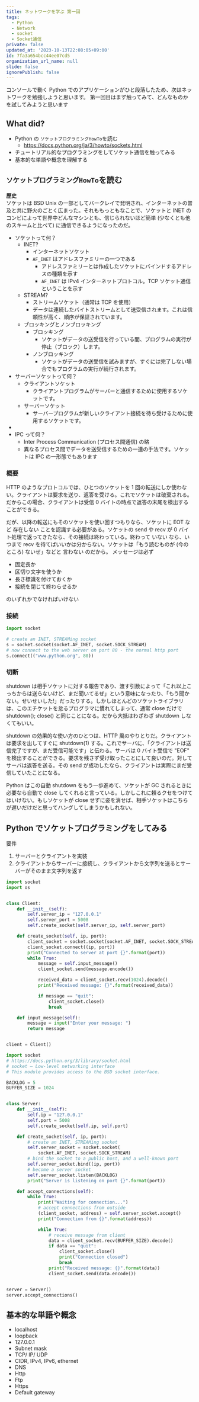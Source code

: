 ```yaml
---
title: ネットワークを学ぶ 第一回
tags:
  - Python
  - Network
  - socket
  - Socket通信
private: false
updated_at: '2023-10-13T22:08:05+09:00'
id: 7fa3a654bcc44ee07cd5
organization_url_name: null
slide: false
ignorePublish: false
---
```

コンソールで動く Python でのアプリケーションがひと段落したため、次はネットワークを勉強しようと思います。
第一回目はまず触ってみて、どんなものかを試してみようと思います

## What did?

- Python の `ソケットプログラミングHowTo`を読む
  - https://docs.python.org/ja/3/howto/sockets.html
- チュートリアル的なプログラミングをしてソケット通信を触ってみる
- 基本的な単語や概念を理解する

## `ソケットプログラミングHowTo`を読む

**歴史**  
ソケットは BSD Unix の一部としてバークレイで発明され、インターネットの普及と共に野火のごとく広まった。それももっともなことで、ソケットと INET のコンビによって世界中どんなマシンとも、信じられないほど簡単 (少なくとも他のスキームと比べて) に通信できるようになったのだ。

- ソケットって何？
  - INET?
    - インターネットソケット
    - `AF_INET` はアドレスファミリーの一つである
      - アドレスファミリーとは作成したソケットにバインドするアドレスの種類を示す
      - `AF_INET` は IPv4 インターネットプロトコル。TCP ソケット通信ということを示す
  - STREAM?
    - ストリームソケット（通常は TCP を使用）
    - データは連続したバイトストリームとして送受信されます。これは信頼性が高く、順序が保証されています。
  - ブロッキングとノンブロッキング
    - ブロッキング
      - ソケットがデータの送受信を行っている間、プログラムの実行が停止（ブロック）します。
    - ノンブロッキング
      - ソケットがデータの送受信を試みますが、すぐには完了しない場合でもプログラムの実行が続行されます。
- サーバーソケットって何？
  - クライアントソケット
    - クライアントプログラムがサーバーと通信するために使用するソケットです。
  - サーバーソケット
    - サーバープログラムが新しいクライアント接続を待ち受けるために使用するソケットです。
-
- IPC って何？
  - Inter Process Communication (プロセス間通信) の略
  - 異なるプロセス間でデータを送受信するための一連の手法です。ソケットは IPC の一形態でもあります

### 概要

HTTP のようなプロトコルでは、ひとつのソケットを 1 回の転送にしか使わない。クライアントは要求を送り、返答を受ける。これでソケットは破棄される。だからこの場合、クライアントは受信 0 バイトの時点で返答の末尾を検出することができる。

だが、以降の転送にもそのソケットを使い回すつもりなら、ソケットに EOT など 存在しない ことを認識する必要がある。ソケットの send や recv が 0 バイト処理で返ってきたなら、その接続は終わっている。終わって いない なら、いつまで recv を待てばいいかは分からない。ソケットは「もう読むものが (今のところ) ないぜ」などと 言わない のだから。
メッセージは必ず

- 固定長か
- 区切り文字を使うか
- 長さ標識を付けておくか
- 接続を閉じて終わらせるか

のいずれかでなければいけない

### 接続

```python
import socket

# create an INET, STREAMing socket
s = socket.socket(socket.AF_INET, socket.SOCK_STREAM)
# now connect to the web server on port 80 - the normal http port
s.connect(("www.python.org", 80))
```

### 切断

shutdown は相手ソケットに対する報告であり、渡す引数によって「これ以上こっちからは送らないけど、まだ聞いてるぜ」という意味になったり、「もう聞かない。せいせいした!」だったりする。しかしほとんどのソケットライブラリは、このエチケットを怠るプログラマに慣れてしまって、通常 close だけで shutdown(); close() と同じことになる。だから大抵はわざわざ shutdown しなくてもいい。

shutdown の効果的な使い方のひとつは、HTTP 風のやりとりだ。クライアントは要求を出してすぐに shutdown(1) する。これでサーバに、「クライアントは送信完了ですが、まだ受信可能です」と伝わる。サーバは 0 バイト受信で "EOF" を検出することができる。要求を残さず受け取ったことにして良いのだ。対してサーバは返答を送る。その send が成功したなら、クライアントは実際にまだ受信していたことになる。

Python はこの自動 shutdown をもう一歩進めて、ソケットが GC されるときに必要なら自動で close してくれると言っている。しかしこれに頼るクセをつけてはいけない。もしソケットが close せずに姿を消せば、相手ソケットはこちらが遅いだけだと思ってハングしてしまうかもしれない。

## Python でソケットプログラミングをしてみる

要件

1. サーバーとクライアントを実装
2. クライアントからサーバーに接続し、クライアントから文字列を送るとサーバーがそのまま文字列を返す

```python client.py
import socket
import os


class Client:
    def __init__(self):
        self.server_ip = "127.0.0.1"
        self.server_port = 5008
        self.create_socket(self.server_ip, self.server_port)

    def create_socket(self, ip, port):
        client_socket = socket.socket(socket.AF_INET, socket.SOCK_STREAM)
        client_socket.connect((ip, port))
        print("Connected to server at port {}".format(port))
        while True:
            message = self.input_message()
            client_socket.send(message.encode())

            received_data = client_socket.recv(1024).decode()
            print("Received message: {}".format(received_data))

            if message == "quit":
                client_socket.close()
                break

    def input_message(self):
        message = input("Enter your message: ")
        return message


client = Client()
```

``` python server.py
import socket
# https://docs.python.org/3/library/socket.html
# socket — Low-level networking interface
# This module provides access to the BSD socket interface.

BACKLOG = 5
BUFFER_SIZE = 1024


class Server:
    def __init__(self):
        self.ip = "127.0.0.1"
        self.port = 5008
        self.create_socket(self.ip, self.port)

    def create_socket(self, ip, port):
        # create an INET, STREAMing socket
        self.server_socket = socket.socket(
            socket.AF_INET, socket.SOCK_STREAM)
        # bind the socket to a public host, and a well-known port
        self.server_socket.bind((ip, port))
        # become a server socket
        self.server_socket.listen(BACKLOG)
        print("Server is listening on port {}".format(port))

    def accept_connections(self):
        while True:
            print("Waiting for connection...")
            # accept connections from outside
            (client_socket, address) = self.server_socket.accept()
            print("Connection from {}".format(address))

            while True:
                # receive message from client
                data = client_socket.recv(BUFFER_SIZE).decode()
                if data == "quit":
                    client_socket.close()
                    print("Connection closed")
                    break
                print("Received message: {}".format(data))
                client_socket.send(data.encode())


server = Server()
server.accept_connections()

```


## 基本的な単語や概念

- localhost
- loopback
- 127.0.0.1
- Subnet mask
- TCP/ IP/ UDP
- CIDR, IPv4, IPv6, ethernet
- DNS
- Http
- Ftp
- Https
- Default gateway
